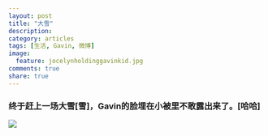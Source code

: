 ```yaml
---
layout: post
title: "大雪"
description: 
category: articles
tags: [生活, Gavin, 微博]
image:
  feature: jocelynholdinggavinkid.jpg
comments: true
share: true
---
```


### 终于赶上一场大雪[雪]，Gavin的脸埋在小被里不敢露出来了。[哈哈] ###

![](http://i.imgur.com/OLtCOkE.jpg)